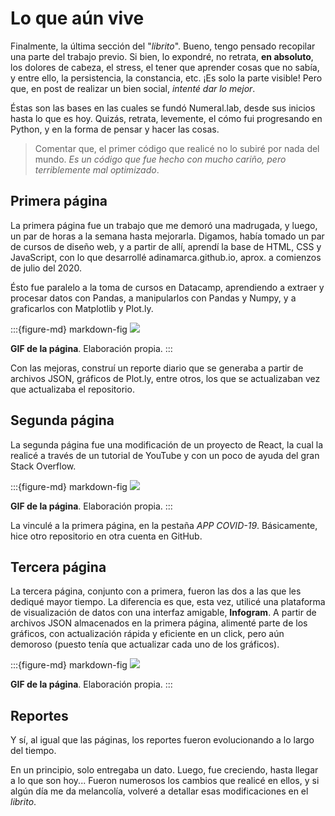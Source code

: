 # Lo que aún vive

Finalmente, la última sección del "*librito*". Bueno, tengo pensado recopilar una parte del trabajo previo. Si bien, lo expondré, no retrata, **en absoluto**, los dolores de cabeza, el stress, el tener que aprender cosas que no sabía, y entre ello, la persistencia, la constancia, etc. ¡Es solo la parte visible! Pero que, en post de realizar un bien social, *intenté dar lo mejor*.

Éstas son las bases en las cuales se fundó Numeral.lab, desde sus inicios hasta lo que es hoy. Quizás, retrata, levemente, el cómo fui progresando en Python, y en la forma de pensar y hacer las cosas.

> Comentar que, el primer código que realicé no lo subiré por nada del mundo. *Es un código que fue hecho con mucho cariño, pero terriblemente mal optimizado*.

## Primera página

La primera página fue un trabajo que me demoró una madrugada, y luego, un par de horas a la semana hasta mejorarla. Digamos, había tomado un par de cursos de diseño web, y a partir de allí, aprendí la base de HTML, CSS y JavaScript, con lo que desarrollé adinamarca.github.io, aprox. a comienzos de julio del 2020.

Ésto fue paralelo a la toma de cursos en Datacamp, aprendiendo a extraer y procesar datos con Pandas, a manipularlos con Pandas y Numpy, y a graficarlos con Matplotlib y Plot.ly.

:::{figure-md} markdown-fig
<img src="../../img/page/legado/4.gif">

**GIF de la página**. Elaboración propia.
:::

Con las mejoras, construí un reporte diario que se generaba a partir de archivos JSON, gráficos de Plot.ly, entre otros, los que se actualizaban vez que actualizaba el repositorio.

## Segunda página

La segunda página fue una modificación de un proyecto de React, la cual la realicé a través de un tutorial de YouTube y con un poco de ayuda del gran Stack Overflow.

:::{figure-md} markdown-fig
<img src="../../img/page/legado/5.gif">

**GIF de la página**. Elaboración propia.
:::

La vinculé a la primera página, en la pestaña *APP COVID-19*. Básicamente, hice otro repositorio en otra cuenta en GitHub.

## Tercera página

La tercera página, conjunto con a primera, fueron las dos a las que les dediqué mayor tiempo. La diferencia es que, esta vez, utilicé una plataforma de visualización de datos con una interfaz amigable, **Infogram**. A partir de archivos JSON almacenados en la primera página, alimenté parte de los gráficos, con actualización rápida y eficiente en un click, pero aún demoroso (puesto tenía que actualizar cada uno de los gráficos).

:::{figure-md} markdown-fig
<img src="../../img/page/legado/6.gif">

**GIF de la página**. Elaboración propia.
:::

## Reportes

Y sí, al igual que las páginas, los reportes fueron evolucionando a lo largo del tiempo. 

En un principio, solo entregaba un dato. Luego, fue creciendo, hasta llegar a lo que son hoy... Fueron numerosos los cambios que realicé en ellos, y si algún día me da melancolía, volveré a detallar esas modificaciones en el *librito*.







